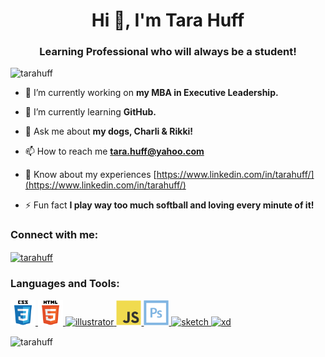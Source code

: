 <h1 align="center">Hi 👋, I'm Tara Huff</h1>
<h3 align="center">Learning Professional who will always be a student!</h3>

<p align="left"> <img src="https://komarev.com/ghpvc/?username=tarahuff&label=Profile%20views&color=0e75b6&style=flat" alt="tarahuff" /> </p>

- 🔭 I’m currently working on **my MBA in Executive Leadership.**

- 🌱 I’m currently learning **GitHub.**

- 💬 Ask me about **my dogs, Charli & Rikki!**

- 📫 How to reach me **tara.huff@yahoo.com**

- 📄 Know about my experiences [https://www.linkedin.com/in/tarahuff/](https://www.linkedin.com/in/tarahuff/)

- ⚡ Fun fact **I play way too much softball and loving every minute of it!**

<h3 align="left">Connect with me:</h3>
<p align="left">
<a href="https://linkedin.com/in/tarahuff" target="blank"><img align="center" src="https://raw.githubusercontent.com/rahuldkjain/github-profile-readme-generator/master/src/images/icons/Social/linked-in-alt.svg" alt="tarahuff" height="30" width="40" /></a>
</p>

<h3 align="left">Languages and Tools:</h3>
<p align="left"> <a href="https://www.w3schools.com/css/" target="_blank" rel="noreferrer"> <img src="https://raw.githubusercontent.com/devicons/devicon/master/icons/css3/css3-original-wordmark.svg" alt="css3" width="40" height="40"/> </a> <a href="https://www.w3.org/html/" target="_blank" rel="noreferrer"> <img src="https://raw.githubusercontent.com/devicons/devicon/master/icons/html5/html5-original-wordmark.svg" alt="html5" width="40" height="40"/> </a> <a href="https://www.adobe.com/in/products/illustrator.html" target="_blank" rel="noreferrer"> <img src="https://www.vectorlogo.zone/logos/adobe_illustrator/adobe_illustrator-icon.svg" alt="illustrator" width="40" height="40"/> </a> <a href="https://developer.mozilla.org/en-US/docs/Web/JavaScript" target="_blank" rel="noreferrer"> <img src="https://raw.githubusercontent.com/devicons/devicon/master/icons/javascript/javascript-original.svg" alt="javascript" width="40" height="40"/> </a> <a href="https://www.photoshop.com/en" target="_blank" rel="noreferrer"> <img src="https://raw.githubusercontent.com/devicons/devicon/master/icons/photoshop/photoshop-line.svg" alt="photoshop" width="40" height="40"/> </a> <a href="https://www.sketch.com/" target="_blank" rel="noreferrer"> <img src="https://www.vectorlogo.zone/logos/sketchapp/sketchapp-icon.svg" alt="sketch" width="40" height="40"/> </a> <a href="https://www.adobe.com/products/xd.html" target="_blank" rel="noreferrer"> <img src="https://cdn.worldvectorlogo.com/logos/adobe-xd.svg" alt="xd" width="40" height="40"/> </a> </p>

<p><img align="center" src="https://github-readme-streak-stats.herokuapp.com/?user=tarahuff&" alt="tarahuff" /></p>
